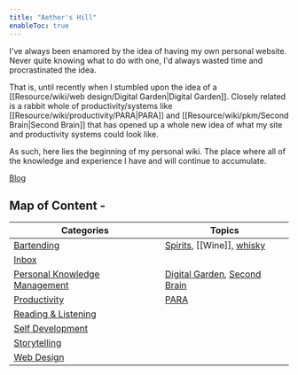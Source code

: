 ```yaml
---
title: "Aether's Hill"
enableToc: true
---
```


I've always been enamored by the idea of having my own personal website. 
Never quite knowing what to do with one, I'd always wasted time and procrastinated the idea. 

That is, until recently when I stumbled upon the idea of a [[Resource/wiki/web design/Digital Garden|Digital Garden]].
Closely related is a rabbit whole of productivity/systems like [[Resource/wiki/productivity/PARA|PARA]] and [[Resource/wiki/pkm/Second Brain|Second Brain]] that has opened up a whole new idea of what my site and productivity systems could look like. 

As such, here lies the beginning of my personal wiki. The place where all of the knowledge and experience I have and will continue to accumulate.

[Blog](Areas/blog/posts/)

## Map of Content -
| Categories | Topics |
| ---- | ---- |
| [Bartending](Areas/bartending/_index.md) | [Spirits](Areas/bartending/Spirits/Spirit.md), [[Wine]], [whisky](Areas/bartending/Whiskey/Whiskey.md) |
| [Inbox](/Areas/inbox/_index) |  |
| [Personal Knowledge Management](Resource/wiki/pkm/_index.md) | [Digital Garden](Resource/wiki/web%20design/Digital%20Garden.md), [Second Brain](Resource/wiki/pkm/Second%20Brain.md) |
| [Productivity](Resource/wiki/productivity/_index.md) | [PARA](Resource/wiki/productivity/PARA.md) |
| [Reading & Listening](Areas/reading%20and%20listening/_index.md) |  |
| [Self Development](Areas/self%20development/_index.md) |  |
| [Storytelling](Resource/wiki/storytelling/_index.md) |  |
| [Web Design](Resource/wiki/web%20design/_index.md) |  |